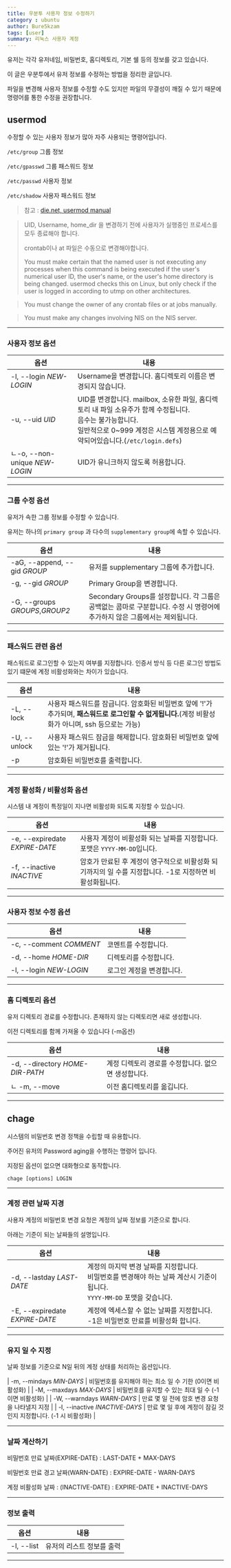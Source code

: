 ```yaml
---
title: 우분투 사용자 정보 수정하기
category : ubuntu
author: Bure5kzam
tags: [user]
summary: 리눅스 사용자 계정 
---
```



유저는 각각 유저네임, 비밀번호, 홈디렉토리, 기본 쉘 등의 정보를 갖고 있습니다.

이 글은 우분투에서 유저 정보를 수정하는 방법을 정리한 글입니다.

파일을 변경해 사용자 정보를 수정할 수도 있지만 파일의 무결성이 깨질 수 있기 때문에 명령어를 통한 수정을 권장합니다.


## usermod 

수정할 수 있는 사용자 정보가 많아 자주 사용되는 명령어입니다.

`/etc/group` 그룹 정보

`/etc/gpasswd` 그룹 패스워드 정보

`/etc/passwd` 사용자 정보

`/etc/shadow` 사용자 패스워드 정보

> 참고 : [die.net, usermod manual](https://linux.die.net/man/8/usermod)

> UID, Username, home_dir 을 변경하기 전에 사용자가 실행중인 프로세스를 모두 종료해야 합니다. <br/>
> 
> crontab이나 at 파일은 수동으로 변경해야합니다.
>
> You must make certain that the named user is not executing any processes when this command is being executed if the user's numerical user ID, the user's name, or the user's home directory is being changed. usermod checks this on Linux, but only check if the user is logged in according to utmp on other architectures.

> You must change the owner of any crontab files or at jobs manually.

> You must make any changes involving NIS on the NIS server. 
> 

--- 

### 사용자 정보 옵션

| 옵션                           | 내용                                                                                                                                                                                                       |
| ------------------------------ | ---------------------------------------------------------------------------------------------------------------------------------------------------------------------------------------------------------- |
| -l, --login _NEW-LOGIN_        | Username을 변경합니다. 홈디렉토리 이름은 변경되지 않습니다.                                                                                                                                                |
| -u, --uid _UID_                | UID를 변경합니다. mailbox, 소유한 파일, 홈디렉토리 내 파일 소유주가 함께 수정됩니다. <br/>        음수는 불가능합니다.<br/> 일반적으로 0~999 계정은 시스템 계정용으로 예약되어있습니다.(`/etc/login.defs`) |
| ㄴ-o, --non-unique _NEW-LOGIN_ | UID가 유니크하지 않도록 허용합니다.                                                                                                                                                                        |


--- 


### 그룹 수정 옵션

유저가 속한 그룹 정보를 수정할 수 있습니다.

유저는 하나의 `primary group` 과 다수의 `supplementary group`에 속할 수 있습니다.


| 옵션                           | 내용                                                                                                                       |
| ------------------------------ | -------------------------------------------------------------------------------------------------------------------------- |
| -aG, --append, --gid _GROUP_   | 유저를 supplementary 그룹에 추가합니다. <br/>                                                                              |
| -g, --gid _GROUP_              | Primary Group을 변경합니다.                                                                                                |
| -G, --groups _GROUPS_,_GROUP2_ | Secondary Groups를 설정합니다. 각 그룹은 공백없는 콤마로 구분합니다. 수정 시 명령어에 추가하지 않은 그룹에서는 제외됩니다. |

---

### 패스워드 관련 옵션

패스워드로 로그인할 수 있는지 여부를 지정합니다. 인증서 방식 등 다른 로그인 방법도 있기 떄문에 계정 비활성화와는 차이가 있습니다.

| 옵션         | 내용                                                                                                                                                                               |
| ------------ | ---------------------------------------------------------------------------------------------------------------------------------------------------------------------------------- |
| -L, --lock   | 사용자 패스워드를 잠급니다. 암호화된 비밀번호 앞에 '!'가 추가되며, **패스워드로 로그인할 수 없게됩니다.**(계정 비활성화가 아니며, ssh 등으로는 가능)                          <br> |
| -U, --unlock | 사용자 패스워드 잠금을 해제합니다. 암호화된 비밀번호 앞에 있는 '!'가 제거됩니다.                                                                                                   |
| -p           | 암호화된 비밀번호를 출력합니다.                                                                                                                                                    |

--- 

### 계정 활성화 / 비활성화 옵션

시스템 내 계정이 특정일이 지나면 비활성화 되도록 지정할 수 있습니다.

| 옵션                           | 내용                                                                                                                                                  |
| ------------------------------ | ----------------------------------------------------------------------------------------------------------------------------------------------------- |
| -e, --expiredate _EXPIRE-DATE_ | 사용자 계정이 비활성화 되는 날짜를 지정합니다.                                                                             포맷은 `YYYY-MM-DD`입니다. |
| -f, --inactive _INACTIVE_      | 암호가 만료된 후 계정이 영구적으로 비활성화 되기까지의 일 수를 지정합니다. -1로 지정하면 비활성화됩니다.                                              |  |

--- 

### 사용자 정보 수정 옵션

| 옵션                    | 내용                      |
| ----------------------- | ------------------------- |
| -c, --comment _COMMENT_ | 코멘트를 수정합니다.      |
| -d, --home _HOME-DIR_   | 디렉토리를 수정합니다.    |
| -l, --login _NEW-LOGIN_ | 로그인 계정을 변경합니다. |

--- 

### 홈 디렉토리 옵션

유저 디렉토리 경로를 수정합니다. 존재하지 않는 디렉토리면 새로 생성합니다.

이전 디렉토리를 함께 가져올 수 있습니다 (-m옵션)

| 옵션                            | 내용                                                |
| ------------------------------- | --------------------------------------------------- |
| -d, --directory _HOME-DIR-PATH_ | 계정 디렉토리 경로를 수정합니다. 없으면 생성합니다. |
| ㄴ -m, --move                   | 이전 홈디렉토리를 옮깁니다.                         |

--- 


## chage

시스템의 비밀번호 변경 정책을 수립할 때 유용합니다.

주어진 유저의 Password aging을 수행하는 명령어 입니다.

지정된 옵션이 없으면 대화형으로 동작합니다.

```console
chage [options] LOGIN
```

---

### 계정 관련 날짜 지경

사용자 계정의 비밀번호 변경 요청은 계정의 날짜 정보를 기준으로 합니다.

아래는 기준이 되는 날짜들의 설명입니다.

| 옵션                           | 내용                                                                                                                                |
| ------------------------------ | ----------------------------------------------------------------------------------------------------------------------------------- |
| -d, --lastday _LAST-DATE_      | 계정의 마지막 변경 날짜를 지정합니다. <br/> 비밀번호를 변경해야 하는 날짜 계산시 기준이 됩니다.<br/>  `YYYY-MM-DD` 포맷을 갖습니다. |
| -E, --expiredate _EXPIRE-DATE_ | 계정에 엑세스할 수 없는 날짜를 지정합니다. -1은 비밀번호 만료를 비활성화 합니다.                                                    |

---

### 유지 일 수 지정

날짜 정보를 기준으로 N일 뒤의 계정 상태를 처리하는 옵션입니다.

| -m, --mindays _MIN-DAYS_       | 비밀번호를 유지해야 하는 최소 일 수 기한  (0이면 비활성화)                                                        |
| -M, --maxdays _MAX-DAYS_       | 비밀번호를 유지할 수 있는 최대 일 수 (-1이면 비활성화)                                                             |
| -W, --warndays _WARN-DAYS_     | 만료 몇 일 전에 암호 변경 요청을 나타낼지 지정                                                          |
| -I, --inactive _INACTIVE-DAYS_      | 만료 몇 일 후에 계정이 잠길 것인지 지정합니다. (-1 시 비활성화) |

---

### 날짜 계산하기

비밀번호 만료 날짜(EXPIRE-DATE) : LAST-DATE + MAX-DAYS

비밀번호 만료 경고 날짜(WARN-DATE) : EXPIRE-DATE - WARN-DAYS

계정 비활성화 날짜 : (INACTIVE-DATE) : EXPIRE-DATE + INACTIVE-DAYS

---

### 정보 출력

| 옵션       | 내용                      |
| ---------- | ------------------------- |
| -l, --list | 유저의 리스트 정보를 출력 |

---